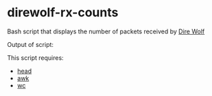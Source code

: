 # direwolf-rx-counts
Bash script that displays the number of packets received by [Dire Wolf](https://github.com/wb2osz/direwolf)

Output of script:

This script requires:
* [head](https://en.wikipedia.org/wiki/Head_(Unix))
* [awk](https://en.wikipedia.org/wiki/AWK)
* [wc](https://en.wikipedia.org/wiki/Wc_(Unix))
